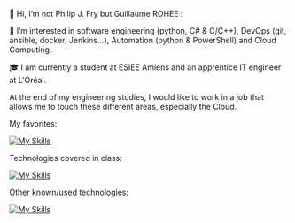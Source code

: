 <!---
Guigui0812/Guigui0812 is a ✨ special ✨ repository because its `README.md` (this file) appears on your GitHub profile.
You can click the Preview link to take a look at your changes.
--->

👋 Hi, I’m not Philip J. Fry but Guillaume ROHEE ! 

👀 I’m interested in software engineering (python, C# & C/C++), DevOps (git, ansible, docker, Jenkins...), Automation (python & PowerShell) and Cloud Computing.

🎓 I am currently a student at ESIEE Amiens and an apprentice IT engineer at L'Oréal.

At the end of my engineering studies, I would like to work in a job that allows me to touch these different areas, especially the Cloud. 

My favorites: 

[![My Skills](https://skillicons.dev/icons?i=py,c,cs,docker,linux)](https://skillicons.dev)

Technologies covered in class: 

[![My Skills](https://skillicons.dev/icons?i=ansible,bash,css,dotnet,html,java,js,mysql,nodejs,php,qt,r,sqlite,vim,mongodb)](https://skillicons.dev)

Other known/used technologies:

[![My Skills](https://skillicons.dev/icons?i=powershell,raspberrypi)](https://skillicons.dev)
